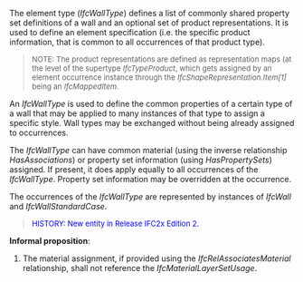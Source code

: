 ﻿The element type (_IfcWallType_) defines a list of commonly shared property set definitions of a wall and an optional set of product representations. It is used to define an element specification (i.e. the specific product information, that is common to all occurrences of that product type).

> <font size="-1">NOTE: The product representations
are defined as representation maps (at the level of the supertype <i>IfcTypeProduct</i>,
which gets assigned by an element occurrence instance through the <i>IfcShapeRepresentation.Item[1]</i>
being an <i>IfcMappedItem</i>.</font>
>

An _IfcWallType_ is used to define the common properties of a certain type of a wall that may be applied to many instances of that type to assign a specific style. Wall types may be exchanged without being already assigned to occurrences.

The _IfcWallType_ can have common material (using the inverse relationship _HasAssociations_) or property set information (using _HasPropertySets_) assigned. If present, it does apply equally to all occurrences of the _IfcWallType_. Property set information may be overridden at the occurrence.

The occurrences of the _IfcWallType_ are represented by instances of _IfcWall_ and _IfcWallStandardCase_.

> <font color="#0000ff" size="-1">HISTORY:
New entity in Release IFC2x Edition 2.</font>
>

**Informal proposition**:

1. The material assignment, if provided using the _IfcRelAssociatesMaterial_ relationship, shall not reference the _IfcMaterialLayerSetUsage_.